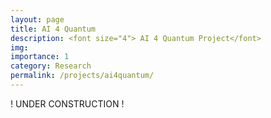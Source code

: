 ```yaml
---
layout: page
title: AI 4 Quantum
description: <font size="4"> AI 4 Quantum Project</font>
img: 
importance: 1
category: Research
permalink: /projects/ai4quantum/
---
```


! UNDER CONSTRUCTION ! <br>

